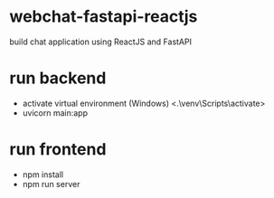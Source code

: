 # webchat-fastapi-reactjs
 build chat application using ReactJS and FastAPI

# run backend

- activate virtual environment (Windows)
 <.\venv\Scripts\activate>
- uvicorn main:app

# run frontend
- npm install
- npm run server
